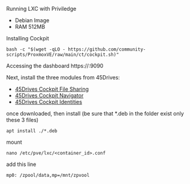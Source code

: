 Running LXC with Priviledge
- Debian Image
- RAM 512MB

Installing Cockpit
```
bash -c "$(wget -qLO - https://github.com/community-scripts/ProxmoxVE/raw/main/ct/cockpit.sh)"
```

Accessing the dashboard
https://:9090

Next, install the three modules from 45Drives:
- [45Drives Cockpit File Sharing](https://github.com/45Drives/cockpit-file-sharing)
- [45Drives Cockpit Navigator](https://github.com/45Drives/cockpit-navigator)
- [45Drives Cockpit Identities](https://github.com/45Drives/cockpit-identities)

once downloaded, then install (be sure that *.deb in the folder exist only these 3 files)
```
apt install ./*.deb
```

mount
```
nano /etc/pve/lxc/<container_id>.conf
```
add this line
```
mp0: /zpool/data,mp=/mnt/zpvool
```